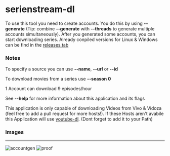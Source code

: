 # serienstream-dl
To use this tool you need to create accounts. You do this by using **--generate** (Tip: combine **--generate** with **--threads** to generate multiple accounts simultaneously). After you generated some accounts, you can start downloading series. Already conpiled versions for Linux & Windows can be find in the [releases tab](https://github.com/Fludixx/serienstream-dl/releases) 

### Notes

To specify a source you can use **--name**, **--url** or **--id**

To download movies from a series use **--season 0**

1 Account can download 9 episodes/hour

See **--help** for more information about this application and its flags

This application is only capable of downloading Videos from Vivo & Vidoza (feel free to add a pull request for more hosts!). If these Hosts aren't avabile this Application will use [youtube-dl](https://github.com/ytdl-org/youtube-dl/). (Dont forget to add it to your Path)
### Images
---

![accountgen](https://raw.githubusercontent.com/Fludixx/serienstream-dl/master/accountgen.png)
![proof](https://raw.githubusercontent.com/Fludixx/serienstream-dl/master/proof.png)
